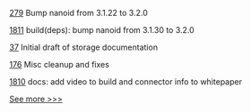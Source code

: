
[279](https://github.com/hyperledger-labs/fablo/pull/279) Bump nanoid from 3.1.22 to 3.2.0

[1811](https://github.com/hyperledger/cactus/pull/1811) build(deps): bump nanoid from 3.1.30 to 3.2.0

[37](https://github.com/hyperledger/aries-askar/pull/37) Initial draft of storage documentation

[176](https://github.com/hyperledger/aries-mobile-agent-react-native/pull/176) Misc cleanup and fixes

[1810](https://github.com/hyperledger/cactus/pull/1810) docs: add video to build and connector info to whitepaper


[See more >>>](https://start-here.hyperledger.org/pull-requests)
